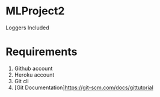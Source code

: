 # MLProject2
Loggers Included

# Requirements
1. Github account
2. Heroku account
3. Git cli
4. [Git Documentation]https://git-scm.com/docs/gittutorial